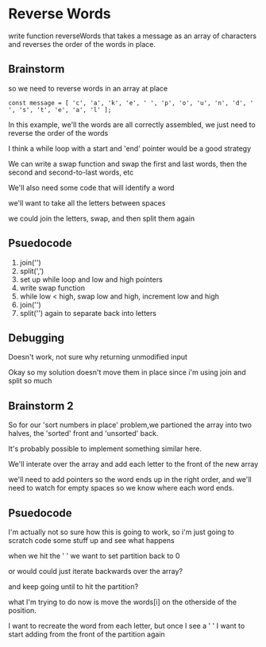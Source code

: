 # Reverse Words

write function reverseWords that takes a message as an array of characters and reverses the order of the words in place.

## Brainstorm

so we need to reverse words in an array at place

`const message = [ 'c', 'a', 'k', 'e', ' ', 'p', 'o', 'u', 'n', 'd', ' ', 's', 't', 'e', 'a', 'l' ];`

In this example, we'll the words are all correctly assembled, we just need to reverse the order of the words

I think a while loop with a start and 'end' pointer would be a good strategy

We can write a swap function and swap the first and last words, then the second and second-to-last words, etc

We'll also need some code that will identify a word

we'll want to take all the letters between spaces

we could join the letters, swap, and then split them again

## Psuedocode

1. join('')
2. split(',')
3. set up while loop and low and high pointers
4. write swap function
5. while low < high, swap low and high, increment low and high
6. join('')
7. split('') again to separate back into letters

## Debugging

Doesn't work, not sure why
returning unmodified input

Okay so my solution doesn't move them in place since i'm using join and split so much

## Brainstorm 2

So for our 'sort numbers in place' problem,we partioned the array into two halves, the 'sorted' front and 'unsorted' back.

It's probably possible to implement something similar here.

We'll interate over the array and add each letter to the front of the new array

we'll need to add pointers so the word ends up in the right order, and we'll need to watch for empty spaces so we know where each word ends.

## Psuedocode

I'm actually not so sure how this is going to work, so i'm just going to scratch code some stuff up and see what happens

when we hit the ' ' we want to set partition back to 0

or would could just iterate backwards over the array?

and keep going until to hit the partition?

what I'm trying to do now is move the words[i] on the otherside of the position.

I want to recreate the word from each letter, but once I see a ' ' I want to start adding from the front of the partition again
